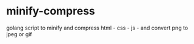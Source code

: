 # minify-compress
golang script to minify and compress html - css - js - and convert png to jpeg or gif

